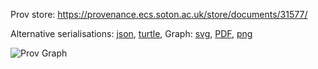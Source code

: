 
Prov store: https://provenance.ecs.soton.ac.uk/store/documents/31577/
	
Alternative serialisations: [json](https://provenance.ecs.soton.ac.uk/store/documents/31577.json), [turtle](https://provenance.ecs.soton.ac.uk/store/documents/31577.ttl), 
Graph: [svg](https://provenance.ecs.soton.ac.uk/store/documents/31577.svg), [PDF](https://provenance.ecs.soton.ac.uk/store/documents/31577.pdf), [png](https://provenance.ecs.soton.ac.uk/store/documents/31577.png)

![Prov Graph](https://provenance.ecs.soton.ac.uk/store/documents/31577.png)

		